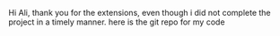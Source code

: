 Hi Ali, thank you for the extensions, even though i did not complete the project in a timely manner. here is the git repo for my code
